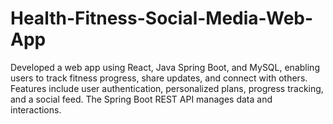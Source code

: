 # Health-Fitness-Social-Media-Web-App
Developed a web app using React, Java Spring Boot, and MySQL, enabling users to track fitness progress, share updates, and connect with others. Features include user authentication, personalized plans, progress tracking, and a social feed. The Spring Boot REST API manages data and interactions.
